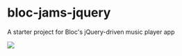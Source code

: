 # bloc-jams-jquery
A starter project for Bloc's jQuery-driven music player app

![](assets/images/ss1.png)

